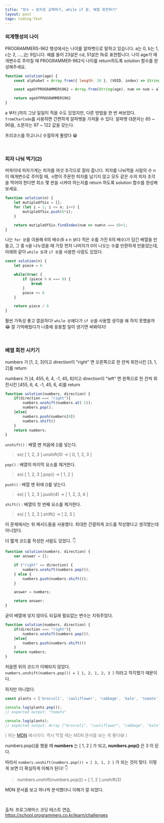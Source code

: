 ```yaml
---
title: "정수 → 문자로 교체하기, while if 문, 배열 회전하기"
layout: post
tags: Coding-Test
---
```



### 외계행성의 나이
PROGRAMMERS-962 행성에서는 나이를 알파벳으로 말하고 있습니다. a는 0, b는 1, c는 2, ..., j는 9입니다. 
예를 들어 23살은 cd, 51살은 fb로 표현합니다. 나이 age가 매개변수로 주어질 때 PROGRAMMER-962식 나이를 return하도록 solution 함수를 완성해주세요.











```jsx
function solution(age) {
    const alphabet = Array.from({ length: 10 }, (VOID, index) => String.fromCharCode(index + 97));

    const ageOfPROGRAMMERS962 = Array.from(String(age), num => num = alphabet[num]).join("");

    return ageOfPROGRAMMERS962
}
```

a 부터 j까지 그냥 일일이 적을 수도 있었지만, 다른 방법을 한 번 써보았다.
`fromCharCode`를 사용하면 간편하게 알파벳을 가져올 수 있다.
알파벳 대문자는 65 ~ 90을, 소문자는 97 ~ 122 값을 갖는다.

프리코스를 하고나니 수월하게 풀렸다 😁

<br>

### 피자 나눠 먹기(2)
머쓱이네 피자가게는 피자를 여섯 조각으로 잘라 줍니다. 
피자를 나눠먹을 사람의 수 n이 매개변수로 주어질 때, 
n명이 주문한 피자를 남기지 않고 모두 같은 수의 피자 조각을 먹어야 한다면
최소 몇 판을 시켜야 하는지를 return 하도록 solution 함수를 완성해보세요.

```jsx
function solution(n) {
    let mutipleOfSix = [];
    for (let i = 1; i <= n; i++) {
        mutipleOfSix.push(6*i);
    }

    return mutipleOfSix.findIndex(num => num%n === 0)+1;
}
```
나는 `for 문`을 이용해 6의 배수(6 x n 보다 적은 수를 가진 6의 배수)가 담긴 배열을 만들고,
그 중 n을 나누었을 때 가장 먼저 나머지가 0이 나오는 수를 반환하게 만들었는데,
아래와 같이 `while 문`과 `if 문`을 사용한 사람도 있었다.

```jsx
const solution(n) {
    let piece = 6

    while(true) {
        if (piece % n === 0) {
            break
        }
        piece += 6
    }

    return piece / 6
}
```
훨씬 가독성 좋고 깔끔하다! `while 문`에다가 `if 문`을 사용할 생각을 왜 하지 못했을까😂
잘 기억해뒀다가 나중에 응용할 일이 생기면 써봐야지!

<br>

### 배열 회전 시키기
numbers 가 [1, 2, 3]이고 direction이 "right" 면 오른쪽으로 한 칸씩 회전시킨 [3, 1, 2]를 return

numbers 가 [4, 455, 6, 4, -1, 45, 6]이고 direction이 "left" 면 왼쪽으로 한 칸씩 회전시킨 [455, 6, 4, -1, 45, 6, 4]를 return

```jsx
function solution(numbers, direction) {
    if(direction === "right"){
        numbers.unshift(numbers.at(-1));
        numbers.pop();     
    }else{
        numbers.push(numbers[0])
        numbers.shift()
    }
    return numbers;
}
```

`unshift()` : 배열 맨 처음에 ()를 넣는다.
> ex) [ 1, 2, 3 ].unshift(0) → [ 0, 1, 2, 3 ]

`pop()` : 배열의 마지막 요소를 제거한다.
> ex) [ 1, 2, 3 ].pop() → [ 1, 2 ]

`push()` : 배열 맨 뒤에 ()를 넣는다.
> ex) [ 1, 2, 3 ].push(4) → [ 1, 2, 3, 4 ]

`shift()` : 배열의 첫 번째 요소를 제거한다.
> ex) [ 1, 2, 3 ].shift() → [ 2, 3 ]

이 문제에서는 위 메서드들을 사용했다. 최대한 간결하게 코드를 작성했다고 생각했는데 아니었다.

더 짧게 코드를 작성한 사람도 있었다. 👇

```jsx
function solution(numbers, direction) {
    var answer = [];

    if ("right" == direction) {
        numbers.unshift(numbers.pop());
    } else {
        numbers.push(numbers.shift());
    }

    answer = numbers;

    return answer;
}
```

굳이 배열에 넣지 않아도 되길래 필요없는 변수는 지워주었다.
```jsx
function solution(numbers, direction) {
    if(direction === "right"){
        numbers.unshift(numbers.pop());     
    }else{
        numbers.push(numbers.shift())
    }
    return numbers;
}
```
처음엔 위의 코드가 이해되지 않았다.<br>
`numbers.unshift(numbers.pop()) = [ 1, 2, 1, 2, 3 ]` 이라고 착각했기 때문이다.

하지만 아니었다. 
```jsx
const plants = ['broccoli', 'cauliflower', 'cabbage', 'kale', 'tomato'];

console.log(plants.pop());
// expected output: "tomato"

console.log(plants);
// expected output: Array ["broccoli", "cauliflower", "cabbage", "kale"]
```
<p style="color: gray">( 위는 <a href="https://developer.mozilla.org/ko/docs/Web/JavaScript/Reference/Global_Objects/Array/pop">MDN</a> 예시이다.
역시 막힐 때는 MDN 문서를 보는 게 좋다😄 )</p>

numbers.pop()을 했을 때 **numbers** 는 [ 1, 2 ] 가 되고,
**numbers.pop()** 은 3 이 된다. 

따라서 `numbers.unshift(numbers.pop()) = [ 3, 1, 2 ]` 가 되는 것이 맞다.
이렇게 보면 더 확실하게 이해가 된다! 👇 
> numbers.unshift(numbers.pop()) = [ 1, 2 ].unshift(3)


MDN 문서를 보고 하나씩 분석했더니 이해가 잘 되었다.

<br>

출처: 프로그래머스 코딩 테스트 연습, https://school.programmers.co.kr/learn/challenges
